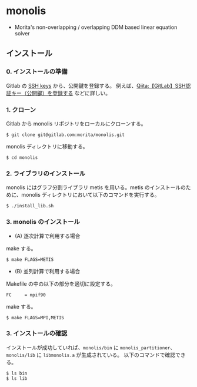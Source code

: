 # monolis

- Morita's non-overlapping / overlapping DDM based linear equation solver

## インストール

### 0. インストールの準備

Gitlab の [SSH keys](https://gitlab.com/profile/keys) から、公開鍵を登録する。
例えば、[Qiita:【GitLab】SSH認証キー（公開鍵）を登録する](https://qiita.com/CUTBOSS/items/462a2ed28d264aeff7d5) などに詳しい。

### 1. クローン

Gitlab から monolis リポジトリをローカルにクローンする。

```
$ git clone git@gitlab.com:morita/monolis.git
```

monolis ディレクトリに移動する。

```
$ cd monolis
```

### 2. ライブラリのインストール

monolis にはグラフ分割ライブラリ metis を用いる。metis のインストールのために、monolis ディレクトリにおいて以下のコマンドを実行する。

```
$ ./install_lib.sh
```

### 3. monolis のインストール

- (A) 逐次計算で利用する場合

make する。

```
$ make FLAGS=METIS
```

- (B) 並列計算で利用する場合

Makefile の中の以下の部分を適切に設定する。

```
FC     = mpif90
```

make する。

```
$ make FLAGS=MPI,METIS
```

### 3. インストールの確認

インストールが成功していれば、`monolis/bin` に `monolis_partitioner`、`monolis/lib` に `libmonolis.a` が生成されている。
以下のコマンドで確認できる。

```
$ ls bin
$ ls lib
```
